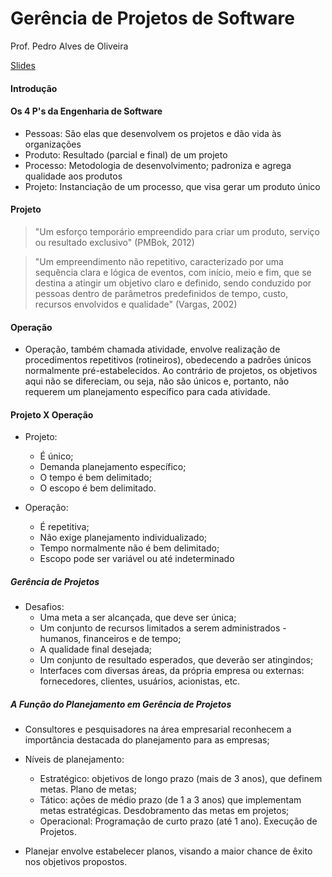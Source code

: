 # Gerência de Projetos de Software

Prof. Pedro Alves de Oliveira

[Slides](http://webdav.sistemas.pucminas.br:8080/webdav/sistemas/sga/20161/1005975_Introdu%C3%A7%C3%A3o%20%C3%A0%20Ger%C3%AAncia%20de%20Projetos.pdf)

#### Introdução

#### Os 4 P's da Engenharia de Software
- Pessoas: São elas que desenvolvem os projetos e dão vida às organizações
- Produto: Resultado (parcial e final) de um projeto
- Processo: Metodologia de desenvolvimento; padroniza e agrega qualidade aos produtos
- Projeto: Instanciação de um processo, que visa gerar um produto único

#### Projeto
>"Um esforço temporário empreendido para criar um produto, serviço ou resultado exclusivo" (PMBok, 2012)

> "Um empreendimento não repetitivo, caracterizado por uma sequência clara e lógica de eventos, com início, meio e fim, que se destina a atingir um objetivo claro e definido, sendo conduzido por pessoas dentro de parâmetros predefinidos de tempo, custo, recursos envolvidos e qualidade" (Vargas, 2002)

#### Operação
- Operação, também chamada atividade, envolve realização de procedimentos repetitivos (rotineiros), obedecendo a padrões únicos normalmente pré-estabelecidos. Ao contrário de projetos, os objetivos aqui não se difereciam, ou seja, não são únicos e, portanto, não requerem um planejamento específico para cada atividade.

#### Projeto X Operação
- Projeto:
    + É único;
    + Demanda planejamento específico;
    + O tempo é bem delimitado;
    + O escopo é bem delimitado.

- Operação:
    + É repetitiva;
    + Não exige planejamento individualizado;
    + Tempo normalmente não é bem delimitado;
    + Escopo pode ser variável ou até indeterminado

##### Gerência de Projetos
- Desafios:
    + Uma meta a ser alcançada, que deve ser única;
    + Um conjunto de recursos limitados a serem administrados - humanos, financeiros e de tempo;
    + A qualidade final desejada;
    + Um conjunto de resultado esperados, que deverão ser atingindos;
    + Interfaces com diversas áreas, da própria empresa ou externas: fornecedores, clientes, usuários, acionistas, etc.

##### A Função do Planejamento em Gerência de Projetos
- Consultores e pesquisadores na área empresarial reconhecem a importância destacada do planejamento para as empresas;
- Níveis de planejamento:
    + Estratégico:  objetivos de longo prazo (mais de 3 anos), que definem metas. Plano de metas;
    + Tático: ações de médio prazo (de 1 a 3 anos) que implementam metas estratégicas. Desdobramento das metas em projetos;
    + Operacional: Programação de curto prazo (até 1 ano). Execução de Projetos.

- Planejar envolve estabelecer planos, visando a maior chance de êxito nos objetivos propostos.













